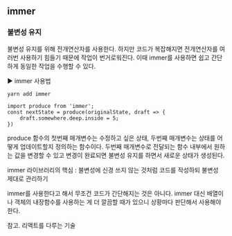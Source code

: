 ## immer

### 불변성 유지

불변성 유지를 위해 전개연산자를 사용한다. 하지만 코드가 복잡해지면 전개연산자를 여러번 사용하기 힘들기 때문에 작업이 번거로워진다. 이때 immer를 사용하면 쉽고 간단하게 동일한 작업을 수행할 수 있다.



▶ immer 사용법

```yarn add immer```
```
import produce from 'immer';
const nextState = produce(originalState, draft => {
	draft.somewhere.deep.inside = 5;
})
```

produce 함수의 첫번째 매개변수는 수정하고 싶은 상태, 두번째 매개변수는 상태를 어떻게 업데이트할지 정의하는 함수이다. 두번째 매개변수로 전달되는 함수 내부에서 원하는 값을 변경할 수 있고 변경이 완료되면 불변성 유지를 하면서 새로운 상태가 생성된다. 



immer 라이브러리의 핵심 : 불변성에 신경 쓰지 않는 것처럼 코드를 작성하되 불변성 제대로 관리하기

immer를 사용한다고 해서 무조건 코드가 간단해지는 것은 아니다. immer 대신 배열이나 객체의 내장함수를 사용하는 게 더 깔끔할 때가 있으니 상황마다 판단해서 사용해야 한다. 

참고. 리액트를 다루는 기술

